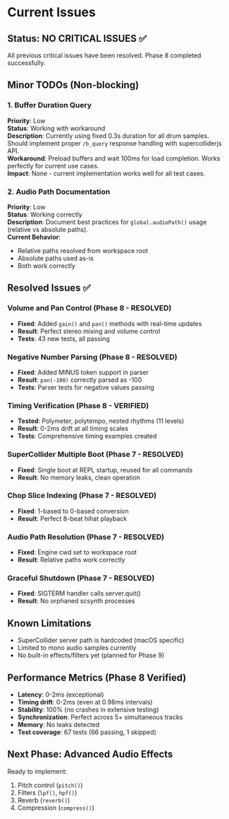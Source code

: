 # Current Issues

## Status: NO CRITICAL ISSUES ✅

All previous critical issues have been resolved. Phase 8 completed successfully.

## Minor TODOs (Non-blocking)

### 1. Buffer Duration Query
**Priority**: Low  
**Status**: Working with workaround  
**Description**: Currently using fixed 0.3s duration for all drum samples. Should implement proper `/b_query` response handling with supercolliderjs API.  
**Workaround**: Preload buffers and wait 100ms for load completion. Works perfectly for current use cases.  
**Impact**: None - current implementation works well for all test cases.

### 2. Audio Path Documentation
**Priority**: Low  
**Status**: Working correctly  
**Description**: Document best practices for `global.audioPath()` usage (relative vs absolute paths).  
**Current Behavior**: 
- Relative paths resolved from workspace root
- Absolute paths used as-is
- Both work correctly

## Resolved Issues ✅

### Volume and Pan Control (Phase 8 - RESOLVED)
- **Fixed**: Added `gain()` and `pan()` methods with real-time updates
- **Result**: Perfect stereo mixing and volume control
- **Tests**: 43 new tests, all passing

### Negative Number Parsing (Phase 8 - RESOLVED)
- **Fixed**: Added MINUS token support in parser
- **Result**: `pan(-100)` correctly parsed as -100
- **Tests**: Parser tests for negative values passing

### Timing Verification (Phase 8 - VERIFIED)
- **Tested**: Polymeter, polytempo, nested rhythms (11 levels)
- **Result**: 0-2ms drift at all timing scales
- **Tests**: Comprehensive timing examples created

### SuperCollider Multiple Boot (Phase 7 - RESOLVED)
- **Fixed**: Single boot at REPL startup, reused for all commands
- **Result**: No memory leaks, clean operation

### Chop Slice Indexing (Phase 7 - RESOLVED)
- **Fixed**: 1-based to 0-based conversion
- **Result**: Perfect 8-beat hihat playback

### Audio Path Resolution (Phase 7 - RESOLVED)
- **Fixed**: Engine cwd set to workspace root
- **Result**: Relative paths work correctly

### Graceful Shutdown (Phase 7 - RESOLVED)
- **Fixed**: SIGTERM handler calls server.quit()
- **Result**: No orphaned scsynth processes

## Known Limitations
- SuperCollider server path is hardcoded (macOS specific)
- Limited to mono audio samples currently
- No built-in effects/filters yet (planned for Phase 9)

## Performance Metrics (Phase 8 Verified)
- **Latency**: 0-2ms (exceptional)
- **Timing drift**: 0-2ms (even at 0.98ms intervals)
- **Stability**: 100% (no crashes in extensive testing)
- **Synchronization**: Perfect across 5+ simultaneous tracks
- **Memory**: No leaks detected
- **Test coverage**: 67 tests (66 passing, 1 skipped)

## Next Phase: Advanced Audio Effects
Ready to implement:
1. Pitch control (`pitch()`)
2. Filters (`lpf()`, `hpf()`)
3. Reverb (`reverb()`)
4. Compression (`compress()`)
